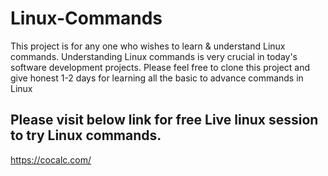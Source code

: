 # Linux-Commands
This project is for any one who wishes to learn & understand Linux commands. Understanding Linux commands is very crucial in today's software development projects. Please feel free to clone this project and give honest 1-2 days for learning all the basic to advance commands in Linux

## Please visit below link for free Live linux session to try Linux commands.
https://cocalc.com/
